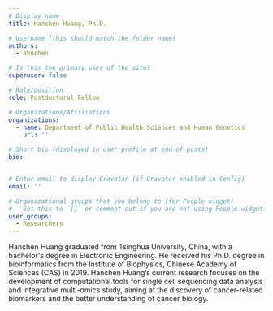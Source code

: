 ```yaml
---
# Display name
title: Hanchen Huang, Ph.D.

# Username (this should match the folder name)
authors:
  - ahnchen

# Is this the primary user of the site?
superuser: false

# Role/position
role: Postdoctoral Fellow

# Organizations/Affiliations
organizations:
  - name: Department of Public Health Sciences and Human Genetics
    url: ''

# Short bio (displayed in user profile at end of posts)
bio: 


# Enter email to display Gravatar (if Gravatar enabled in Config)
email: ''

# Organizational groups that you belong to (for People widget)
#   Set this to `[]` or comment out if you are not using People widget.
user_groups:
  - Researchers
---
```



Hanchen Huang graduated from Tsinghua University, China, with a bachelor's degree in Electronic Engineering. He received his Ph.D. degree in bioinformatics from the Institute of Biophysics, Chinese Academy of Sciences (CAS) in 2019. Hanchen Huang’s current research focuses on the development of computational tools for single cell sequencing data analysis and integrative multi-omics study, aiming at the discovery of cancer-related biomarkers and the better understanding of cancer biology.
